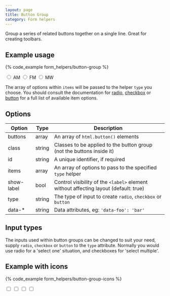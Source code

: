 ```yaml
---
layout: page
title: Button Group
category: Form helpers
---
```


Group a series of related buttons together on a single line. Great for creating toolbars.

## Example usage

{% code_example form_helpers/button-group %}

<div class="form__group form__button-group">
    <div class="controls btn__group">
        <input name="bands" type="radio" class="form__control radio" />
        <label class="control__label">AM</label>
        <input name="bands" type="radio" class="form__control radio" />
        <label class="control__label">FM</label>
        <input name="bands" type="radio" class="form__control radio" />
        <label class="control__label">MW</label>
    </div>
</div>

The array of options within `items` will be passed to the helper `type` you choose. You should consult the documentation for [radio](/form-helpers/radio/), [checkbox](/form-helpers/checkbox/) or [button](/form-helpers/button/) for a full list of available item options.

## Options

Option     | Type   | Description
---------- | ------ | -------------------------------------------------------------
buttons    | array  | An array of `html.button()` elements
class      | string | Classes to be applied to the button group (not the buttons inside it)
id         | string | A unique identifier, if required
items      | array  | An array of options to pass to the specified `type` helper
show-label | bool   | Control visibility of the `<label>` element without affecting layout (default: true)
type       | string | The type of input to create `radio`, `checkbox` or `button`
data-*     | string | Data attributes, eg: `'data-foo': 'bar'`

## Input types

The inputs used within button groups can be changed to suit your need, supply `radio`, `checkbox` or `button` to the `type` attribute. Normally you would use radio for a 'select one' situation, and checkboxes for 'select multiple'.

##  Example with icons

{% code_example form_helpers/button-group-icons %}

<div class="form__group form__button-group">
    <div class="controls btn__group">
        <input name="bands" type="checkbox" class="form__control checkbox" />
        <label class="control__label"><i class="icon-align-left"></i></label>
        <input name="bands" type="checkbox" class="form__control checkbox" />
        <label class="control__label"><i class="icon-align-center"></i></label>
        <input name="bands" type="checkbox" class="form__control checkbox" />
        <label class="control__label"><i class="icon-align-right"></i></label>
        <input name="bands" type="checkbox" class="form__control checkbox" />
        <label class="control__label"><i class="icon-align-justify"></i></label>
    </div>
</div>
